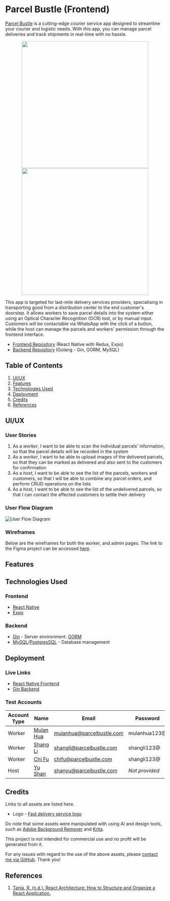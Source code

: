 # Parcel Bustle (Frontend)
[Parcel Bustle](#) is a cutting-edge courier service app designed to streamline your courier and logistic needs. With this app, you can manage parcel deliveries and track shipments in real-time with no hassle.

<p align="center">
  <img src="assets/images/readme/logo.webp#gh-light-mode-only" width="400" margin="auto">
  <img src="assets/images/readme/logo-dark.webp#gh-dark-mode-only" width="400" margin="auto">
</p>

This app is targeted for last-mile delivery services providers, specialising in transporting good from a distribution center to the end customer's doorstep. It allows workers to save parcel details into the system either using an Optical Character Recognition (OCR) tool, or by manual input. Customers will be contactable via WhatsApp with the click of a button, while the host can manage the parcels and workers' permission through the frontend interface.

* [Frontend Repository](https://github.com/f-lsq/parcel-bustle) (React Native with Redux, Expo)
* [Backend Repository](https://github.com/f-lsq/parcel-bustle-backend) (Golang - Gin, GORM, MySQL)

## Table of Contents
1. [UI/UX](#uiux)
2. [Features](#features)
3. [Technologies Used](#technologies-used)
4. [Deployment](#deployment)
5. [Credits](#credits)
6. [References](#references)

## UI/UX
### User Stories
1. As a *worker*, I want to be able to scan the individual parcels' information, so that the parcel details will be recorded in the system
2. As a *worker*, I want to be able to upload images of the delivered parcels, so that they can be marked as delivered and also sent to the customers for confirmation
3. As a *host*, I want to be able to see the list of the parcels, workers and customers, so that I will be able to combine any parcel orders, and perform CRUD operations on the lists 
4. As a *host*, I want to be able to see the list of the undelivered parcels, so that I can contact the affected customers to settle their delivery

### User Flow Diagram
![User Flow Diagram](flowchart.png)


### Wireframes
Below are the wireframes for both the worker, and admin pages. The link to the Figma project can be accessed [here](https://www.figma.com/design/CiTGcBQOT12mRk9EoIGapD/ParcelBustle?node-id=1-4&t=ymUMwcQ5qwJpLO2J-1).

## Features

## Technologies Used
### Frontend
* [React Native](https://reactnative.dev/)
* [Expo](https://expo.dev/)

### Backend
* [Gin](https://gin-gonic.com/docs/) - Server environment. [GORM](https://gorm.io/)
* [MySQL](https://www.mysql.com/)/[PostgresSQL](https://www.postgresql.org/) - Database management

## Deployment
### Live Links
* [React Native Frontend](#)
* [Gin Backend](#)

### Test Accounts
| Account Type | Name | Email | Password | 
|--------------|------|-------|----------|
| Worker       | [Mulan Hua](https://disney.fandom.com/wiki/Fa_Mulan) | mulanhua@parcelbustle.com    | mulanhua123@      |
| Worker       | [Shang Li](https://disney.fandom.com/wiki/Li_Shang)   | shangli@parcelbustle.com    | shangli123@      |
| Worker       | [Chi Fu](https://disney.fandom.com/wiki/Chi-Fu)   | chifu@parcelbustle.com    | shangli123@      |
| Host         | [Yu Shan](https://en.wikipedia.org/wiki/Li_Shang)      | shanyu@parcelbustle.com    | *Not provided* |

## Credits
Links to all assets are listed here.

* Logo - [Fast delivery service logo](https://stock.adobe.com/sg/images/fast-delivery-service-logo/317882616)

Do note that some assets were manipulated with using AI and design tools, such as  [Adobe Background Remover](https://www.adobe.com/express/feature/image/remove-background) and [Krita](https://krita.org/en/).

This project is not intended for commercial use and no profit will be generated from it. 

For any issues with regard to the use of the above assets, please [contact me via GitHub](https://medium.com/@kahkoii/how-to-contact-a-user-on-github-b6b62c3db92f). Thank you!

## References
1. [Tania, R. (n.d.). React Architecture: How to Structure and Organize a React Application.](https://www.taniarascia.com/react-architecture-directory-structure/)